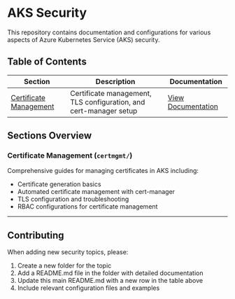 # AKS Security

This repository contains documentation and configurations for various aspects of Azure Kubernetes Service (AKS) security.

## Table of Contents

| Section | Description | Documentation |
|---------|-------------|---------------|
| [Certificate Management](./certmgmt/) | Certificate management, TLS configuration, and cert-manager setup | [View Documentation](./certmgmt/README.md) |

## Sections Overview

### Certificate Management (`certmgmt/`)
Comprehensive guides for managing certificates in AKS including:
- Certificate generation basics
- Automated certificate management with cert-manager
- TLS configuration and troubleshooting
- RBAC configurations for certificate management

---

## Contributing

When adding new security topics, please:
1. Create a new folder for the topic
2. Add a README.md file in the folder with detailed documentation
3. Update this main README.md with a new row in the table above
4. Include relevant configuration files and examples